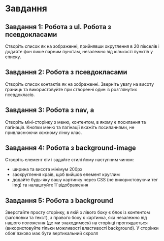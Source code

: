 # Завдання

## Завдання 1: Робота з ul. Робота з псевдокласами

Створіть список як на зображенні, прийнявши округлення в 20 пікселів і додайте фон лише
парним пунктам, незалежно від кількості пунктів у списку.

## Завдання 2: Робота з псевдокласами

Створіть список контактів як на зображенні. Зверніть увагу на висоту границь та використовуйте
при створенні один із розглянутих псевдокласів.

## Завдання 3: Робота з nav, a

Створіть міні-сторінку з меню, контентом, в якому є посилання та пагінація.
Кнопки меню та пагінації вкажіть посиланнями, не привласнюючи кожному лінку клас.

## Завдання 4: Робота з background-image

Створіть елемент div і задайте стилі йому наступним чином:

- ширина та висота мінімум 200px
- заокруглення країв, щоб вийшов елемент круглим
- додайте будь-яку вашу картинку через CSS (не використовуючи тег img) та налаштуйте її
  відображення

## Завдання 5: Робота з background

Зверстайте просту сторінку, в якій з лівого боку є блок із контентом (заголовки та текст), з правого
боку є картинка, яка незалежно від нашого положення (де ми знаходимося) на сторінці
проглядається (використовуйте тільки можливості властивості background).
У сторінки обов'язково має бути вертикальний скролл
